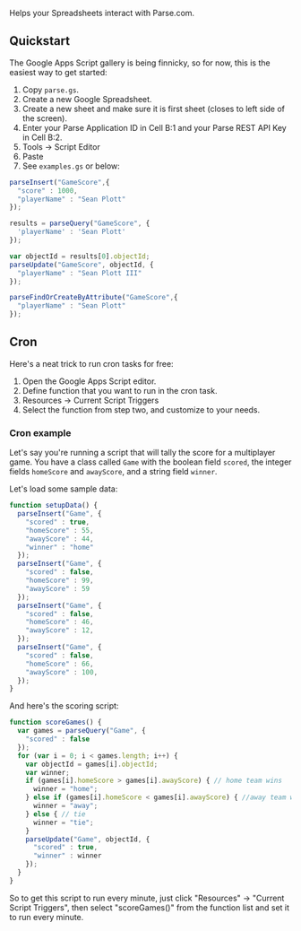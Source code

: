 Helps your Spreadsheets interact with Parse.com.

## Quickstart

The Google Apps Script gallery is being finnicky, so for now, this is the easiest way to get started:

1. Copy `parse.gs`.
2. Create a new Google Spreadsheet.
3. Create a new sheet and make sure it is first sheet (closes to left side of the screen).
4. Enter your Parse Application ID in Cell B:1 and your Parse REST API Key in Cell B:2.
5. Tools -> Script Editor
6. Paste
7. See `examples.gs` or below:

```javascript
parseInsert("GameScore",{
  "score" : 1000,
  "playerName" : "Sean Plott"
});

results = parseQuery("GameScore", {
  'playerName' : 'Sean Plott'
});

var objectId = results[0].objectId;
parseUpdate("GameScore", objectId, {
  "playerName" : "Sean Plott III"
});

parseFindOrCreateByAttribute("GameScore",{
  "playerName" : "Sean Plott"
});
```

## Cron

Here's a neat trick to run cron tasks for free:

1. Open the Google Apps Script editor.
2. Define function that you want to run in the cron task.
3. Resources -> Current Script Triggers
4. Select the function from step two, and customize to your needs.

### Cron example

Let's say you're running a script that will tally the score for a multiplayer game. You have a class called `Game` with the boolean field `scored`, the integer fields `homeScore` and `awayScore`, and a string field `winner`.

Let's load some sample data:

```javascript
function setupData() {
  parseInsert("Game", {
    "scored" : true,
    "homeScore" : 55,
    "awayScore" : 44,
    "winner" : "home"
  });
  parseInsert("Game", {
    "scored" : false,
    "homeScore" : 99,
    "awayScore" : 59
  });
  parseInsert("Game", {
    "scored" : false,
    "homeScore" : 46,
    "awayScore" : 12,
  });
  parseInsert("Game", {
    "scored" : false,
    "homeScore" : 66,
    "awayScore" : 100,
  });
}
```

And here's the scoring script:

```javascript
function scoreGames() {
  var games = parseQuery("Game", {
    "scored" : false
  });
  for (var i = 0; i < games.length; i++) {
    var objectId = games[i].objectId;
    var winner;
    if (games[i].homeScore > games[i].awayScore) { // home team wins
      winner = "home";
    } else if (games[i].homeScore < games[i].awayScore) { //away team wins
      winner = "away";
    } else { // tie
      winner = "tie";
    }
    parseUpdate("Game", objectId, {
      "scored" : true,
      "winner" : winner
    });
  }
}
```

So to get this script to run every minute, just click "Resources" -> "Current Script Triggers", then select "scoreGames()" from the function list and set it to run every minute.